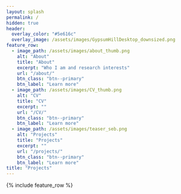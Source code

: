 ```yaml
---
layout: splash
permalink: /
hidden: true
header:
  overlay_color: "#5e616c"
  overlay_image: /assets/images/GypsumHillDesktop_downsized.png
feature_row:
  - image_path: /assets/images/about_thumb.png
    alt: "About"
    title: "About"
    excerpt: "Who I am and research interests"
    url: "/about/"
    btn_class: "btn--primary"
    btn_label: "Learn more"
  - image_path: /assets/images/CV_thumb.png
    alt: "CV"
    title: "CV"
    excerpt: ""
    url: "/CV/"
    btn_class: "btn--primary"
    btn_label: "Learn more"
  - image_path: /assets/images/teaser_seb.png
    alt: "Projects"
    title: "Projects"
    excerpt: ""
    url: "/projects/"
    btn_class: "btn--primary"
    btn_label: "Learn more"      
title: "Projects"
---
```


{% include feature_row %}
